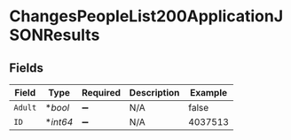 # ChangesPeopleList200ApplicationJSONResults


## Fields

| Field              | Type               | Required           | Description        | Example            |
| ------------------ | ------------------ | ------------------ | ------------------ | ------------------ |
| `Adult`            | **bool*            | :heavy_minus_sign: | N/A                | false              |
| `ID`               | **int64*           | :heavy_minus_sign: | N/A                | 4037513            |